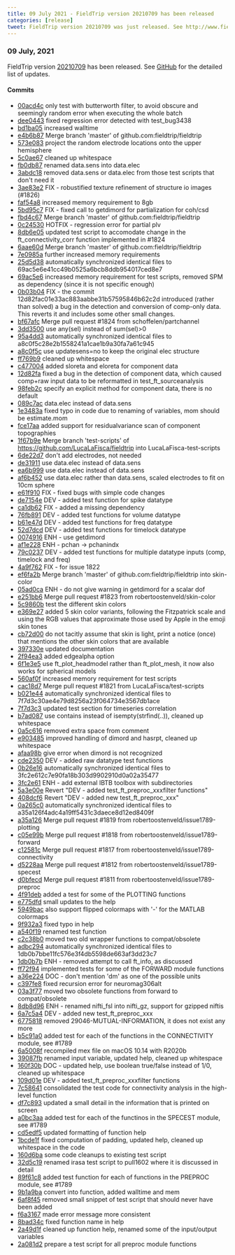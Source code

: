 ```yaml
---
title: 09 July 2021 - FieldTrip version 20210709 has been released
categories: [release]
tweet: FieldTrip version 20210709 was just released. See http://www.fieldtriptoolbox.org/#09-july-2021
---
```


### 09 July, 2021

FieldTrip version [20210709](http://github.com/fieldtrip/fieldtrip/releases/tag/20210709) has been released.
See [GitHub](https://github.com/fieldtrip/fieldtrip/compare/20210629...20210709) for the detailed list of updates.

#### Commits

- [00acd4c](http://github.com/fieldtrip/fieldtrip/commit/00acd4c) only test with butterworth filter, to avoid obscure and seemingly random error when executing the whole batch
- [dee0443](http://github.com/fieldtrip/fieldtrip/commit/dee0443) fixed regression error detected with test_bug3438
- [bd1ba05](http://github.com/fieldtrip/fieldtrip/commit/bd1ba05) increased walltime
- [e4b6b87](http://github.com/fieldtrip/fieldtrip/commit/e4b6b87) Merge branch 'master' of github.com:fieldtrip/fieldtrip
- [573e083](http://github.com/fieldtrip/fieldtrip/commit/573e083) project the random electrode locations onto the upper hemisphere
- [5c0ae67](http://github.com/fieldtrip/fieldtrip/commit/5c0ae67) cleaned up whitespace
- [fb0db87](http://github.com/fieldtrip/fieldtrip/commit/fb0db87) renamed data.sens into data.elec
- [3abdc18](http://github.com/fieldtrip/fieldtrip/commit/3abdc18) removed data.sens or data.elec from those test scripts that don't need it
- [3ae83e2](http://github.com/fieldtrip/fieldtrip/commit/3ae83e2) FIX - robustified texture refinement of structure io images (#1826)
- [faf54a8](http://github.com/fieldtrip/fieldtrip/commit/faf54a8) increased memory requirement to 8gb
- [5bd95c7](http://github.com/fieldtrip/fieldtrip/commit/5bd95c7) FIX - fixed call to getdimord for partialization for coh/csd
- [fbd4c67](http://github.com/fieldtrip/fieldtrip/commit/fbd4c67) Merge branch 'master' of github.com:fieldtrip/fieldtrip
- [0c24530](http://github.com/fieldtrip/fieldtrip/commit/0c24530) HOTFIX - regression error for partial plv
- [8db6e05](http://github.com/fieldtrip/fieldtrip/commit/8db6e05) updated test script to accomodate change in the ft_connectivity_corr function implemented in #1824
- [6aae60d](http://github.com/fieldtrip/fieldtrip/commit/6aae60d) Merge branch 'master' of github.com:fieldtrip/fieldtrip
- [7e0985a](http://github.com/fieldtrip/fieldtrip/commit/7e0985a) further increased memory requirements
- [25d5d38](http://github.com/fieldtrip/fieldtrip/commit/25d5d38) automatically synchronized identical files to 69ac5e6e41cc49b0525a6bcb8ddb954017ced8e7
- [69ac5e6](http://github.com/fieldtrip/fieldtrip/commit/69ac5e6) increased memory requirement for test scripts, removed SPM as dependency (since it is not specific enough)
- [0b03b04](http://github.com/fieldtrip/fieldtrip/commit/0b03b04) FIX - the commit 12d82fac01e33ac883aabbe31b57595846b62c2d introduced (rather than solved) a bug in the detection and conversion of comp-only data. This reverts it and includes some other small changes.
- [bf67afc](http://github.com/fieldtrip/fieldtrip/commit/bf67afc) Merge pull request #1824 from schoffelen/partchannel
- [3dd3500](http://github.com/fieldtrip/fieldtrip/commit/3dd3500) use any(sel) instead of sum(sel)>0
- [95a4dd3](http://github.com/fieldtrip/fieldtrip/commit/95a4dd3) automatically synchronized identical files to a8c0f5c28e2b1558241a1cae1b9a30fa7a61c945
- [a8c0f5c](http://github.com/fieldtrip/fieldtrip/commit/a8c0f5c) use updatesens=no to keep the original elec structure
- [ff769b9](http://github.com/fieldtrip/fieldtrip/commit/ff769b9) cleaned up whitespace
- [c477004](http://github.com/fieldtrip/fieldtrip/commit/c477004) added sloreta and eloreta for component data
- [12d82fa](http://github.com/fieldtrip/fieldtrip/commit/12d82fa) fixed a bug in the detection of component data, which caused comp+raw input data to be reformatted in test_ft_sourceanalysis
- [98feb2c](http://github.com/fieldtrip/fieldtrip/commit/98feb2c) specify an explicit method for component data, there is no default
- [089c7ac](http://github.com/fieldtrip/fieldtrip/commit/089c7ac) data.elec instead of data.sens
- [1e3483a](http://github.com/fieldtrip/fieldtrip/commit/1e3483a) fixed typo in code due to renaming of variables, mom should be estimate.mom
- [fce17aa](http://github.com/fieldtrip/fieldtrip/commit/fce17aa) added support for residualvariance scan of component topographies
- [1f67b9e](http://github.com/fieldtrip/fieldtrip/commit/1f67b9e) Merge branch 'test-scripts' of https://github.com/LucaLaFisca/fieldtrip into LucaLaFisca-test-scripts
- [6de22d7](http://github.com/fieldtrip/fieldtrip/commit/6de22d7) don't add electrodes, not needed
- [de31911](http://github.com/fieldtrip/fieldtrip/commit/de31911) use data.elec instead of data.sens
- [ea6b999](http://github.com/fieldtrip/fieldtrip/commit/ea6b999) use data.elec instead of data.sens
- [af6b452](http://github.com/fieldtrip/fieldtrip/commit/af6b452) use data.elec rather than data.sens, scaled electrodes to fit on 10cm sphere
- [e61f910](http://github.com/fieldtrip/fieldtrip/commit/e61f910) FIX - fixed bugs with simple code changes
- [de7154e](http://github.com/fieldtrip/fieldtrip/commit/de7154e) DEV - added test function for spike datatype
- [ca1db62](http://github.com/fieldtrip/fieldtrip/commit/ca1db62) FIX - added a missing dependency
- [76fb891](http://github.com/fieldtrip/fieldtrip/commit/76fb891) DEV - added test functions for volume datatype
- [b61e47d](http://github.com/fieldtrip/fieldtrip/commit/b61e47d) DEV - added test functions for freq datatype
- [52d7dcd](http://github.com/fieldtrip/fieldtrip/commit/52d7dcd) DEV - added test functions for timelock datatype
- [0074916](http://github.com/fieldtrip/fieldtrip/commit/0074916) ENH - use getdimord
- [af1e228](http://github.com/fieldtrip/fieldtrip/commit/af1e228) ENH - pchan -> pchanindx
- [79c0237](http://github.com/fieldtrip/fieldtrip/commit/79c0237) DEV - added test functions for multiple datatype inputs (comp, timelock and freq)
- [4a9f762](http://github.com/fieldtrip/fieldtrip/commit/4a9f762) FIX - for issue 1822
- [ef6fa2b](http://github.com/fieldtrip/fieldtrip/commit/ef6fa2b) Merge branch 'master' of github.com:fieldtrip/fieldtrip into skin-color
- [05ad0ca](http://github.com/fieldtrip/fieldtrip/commit/05ad0ca) ENH - do not give warning in getdimord for a scalar dof
- [e251bb6](http://github.com/fieldtrip/fieldtrip/commit/e251bb6) Merge pull request #1823 from robertoostenveld/skin-color
- [5c9860b](http://github.com/fieldtrip/fieldtrip/commit/5c9860b) test the different skin colors
- [e369e27](http://github.com/fieldtrip/fieldtrip/commit/e369e27) added 5 skin color variants, following the Fitzpatrick scale and using the RGB values that approximate those used by Apple in the emoji skin tones
- [cb72d00](http://github.com/fieldtrip/fieldtrip/commit/cb72d00) do not tacitly assume that skin is light, print a notice (once) that mentions the other skin colors that are available
- [397330e](http://github.com/fieldtrip/fieldtrip/commit/397330e) updated documentation
- [2f94ea3](http://github.com/fieldtrip/fieldtrip/commit/2f94ea3) added edgealpha option
- [6f1e3e5](http://github.com/fieldtrip/fieldtrip/commit/6f1e3e5) use ft_plot_headmodel rather than ft_plot_mesh, it now also works for spherical models
- [560af0f](http://github.com/fieldtrip/fieldtrip/commit/560af0f) increased memory requirement for test scripts
- [cac18d7](http://github.com/fieldtrip/fieldtrip/commit/cac18d7) Merge pull request #1821 from LucaLaFisca/test-scripts
- [b021e44](http://github.com/fieldtrip/fieldtrip/commit/b021e44) automatically synchronized identical files to 7f7d3c30ae4e79d8256a23f064734e3567db1ace
- [7f7d3c3](http://github.com/fieldtrip/fieldtrip/commit/7f7d3c3) updated test section for timeseries correlation
- [b7ad087](http://github.com/fieldtrip/fieldtrip/commit/b7ad087) use contains instead of isempty(strfind(..)), cleaned up whitespace
- [0a5c616](http://github.com/fieldtrip/fieldtrip/commit/0a5c616) removed extra space from comment
- [e903485](http://github.com/fieldtrip/fieldtrip/commit/e903485) improved handling of dimord and hasrpt, cleaned up whitespace
- [afaa98b](http://github.com/fieldtrip/fieldtrip/commit/afaa98b) give error when dimord is not recognized
- [cde2350](http://github.com/fieldtrip/fieldtrip/commit/cde2350) DEV - added raw datatype test functions
- [0b26e16](http://github.com/fieldtrip/fieldtrip/commit/0b26e16) automatically synchronized identical files to 3fc2e612c7e90fa18b303d9902910d0a02a35477
- [3fc2e61](http://github.com/fieldtrip/fieldtrip/commit/3fc2e61) ENH - add external IBTB toolbox with subdirectories
- [5a3e00e](http://github.com/fieldtrip/fieldtrip/commit/5a3e00e) Revert "DEV - added test_ft_preproc_xxxfilter functions"
- [408dcf6](http://github.com/fieldtrip/fieldtrip/commit/408dcf6) Revert "DEV - added new test_ft_preproc_xxx"
- [0a265c0](http://github.com/fieldtrip/fieldtrip/commit/0a265c0) automatically synchronized identical files to a35a126f4adc4a19ff5431c3daece8d12ed8409f
- [a35a126](http://github.com/fieldtrip/fieldtrip/commit/a35a126) Merge pull request #1819 from robertoostenveld/issue1789-plotting
- [c05e99b](http://github.com/fieldtrip/fieldtrip/commit/c05e99b) Merge pull request #1818 from robertoostenveld/issue1789-forward
- [c12581c](http://github.com/fieldtrip/fieldtrip/commit/c12581c) Merge pull request #1817 from robertoostenveld/issue1789-connectivity
- [d5228aa](http://github.com/fieldtrip/fieldtrip/commit/d5228aa) Merge pull request #1812 from robertoostenveld/issue1789-specest
- [d0bfecd](http://github.com/fieldtrip/fieldtrip/commit/d0bfecd) Merge pull request #1811 from robertoostenveld/issue1789-preproc
- [4f91deb](http://github.com/fieldtrip/fieldtrip/commit/4f91deb) added a test for some of the PLOTTING functions
- [e775dfd](http://github.com/fieldtrip/fieldtrip/commit/e775dfd) small updates to the help
- [5949bac](http://github.com/fieldtrip/fieldtrip/commit/5949bac) also support flipped colormaps with '-' for the MATLAB colormaps
- [9f932a3](http://github.com/fieldtrip/fieldtrip/commit/9f932a3) fixed typo in help
- [a540f19](http://github.com/fieldtrip/fieldtrip/commit/a540f19) renamed test function
- [c2c38b0](http://github.com/fieldtrip/fieldtrip/commit/c2c38b0) moved two old wrapper functions to compat/obsolete
- [adbc294](http://github.com/fieldtrip/fieldtrip/commit/adbc294) automatically synchronized identical files to 1db0b7bbe11fc576e3f4db5598de663af3dd23c7
- [1db0b7b](http://github.com/fieldtrip/fieldtrip/commit/1db0b7b) ENH - removed attempt to call ft_info, as discussed
- [ff72f94](http://github.com/fieldtrip/fieldtrip/commit/ff72f94) implemented tests for some of the FORWARD module functions
- [a36e224](http://github.com/fieldtrip/fieldtrip/commit/a36e224) DOC - don't mention 'dm' as one of the possible units
- [c397fe8](http://github.com/fieldtrip/fieldtrip/commit/c397fe8) fixed recursion error for neuromag306alt
- [03a3f77](http://github.com/fieldtrip/fieldtrip/commit/03a3f77) moved two obsolete functions from forward to compat/obsolete
- [8db8d96](http://github.com/fieldtrip/fieldtrip/commit/8db8d96) ENH - renamed nifti_fsl into nifti_gz, support for gzipped niftis
- [6a7c5a4](http://github.com/fieldtrip/fieldtrip/commit/6a7c5a4) DEV - added new test_ft_preproc_xxx
- [6775818](http://github.com/fieldtrip/fieldtrip/commit/6775818) removed 29046-MUTUAL-INFORMATION, it does not exist any more
- [b5c91a0](http://github.com/fieldtrip/fieldtrip/commit/b5c91a0) added test for each of the functions in the CONNECTIVITY module, see #1789
- [6a5008f](http://github.com/fieldtrip/fieldtrip/commit/6a5008f) recompiled mex file on macOS 10.14 with R2020b
- [39087fb](http://github.com/fieldtrip/fieldtrip/commit/39087fb) renamed input variable, updated help, cleaned up whitespace
- [160f30b](http://github.com/fieldtrip/fieldtrip/commit/160f30b) DOC - updated help, use boolean true/false instead of 1/0, cleaned up whitespace
- [109d01e](http://github.com/fieldtrip/fieldtrip/commit/109d01e) DEV - added test_ft_preproc_xxxfilter functions
- [7c58641](http://github.com/fieldtrip/fieldtrip/commit/7c58641) consolidated the test code for connectivity analysis in the high-level function
- [df7c893](http://github.com/fieldtrip/fieldtrip/commit/df7c893) updated a small detail in the information that is printed on screen
- [a0bc3aa](http://github.com/fieldtrip/fieldtrip/commit/a0bc3aa) added test for each of the functinos in the SPECEST module, see #1789
- [cd5edf5](http://github.com/fieldtrip/fieldtrip/commit/cd5edf5) updated formatting of function help
- [1bcde1f](http://github.com/fieldtrip/fieldtrip/commit/1bcde1f) fixed computation of padding, updated help, cleaned up whitespace in the code
- [160d6ba](http://github.com/fieldtrip/fieldtrip/commit/160d6ba) some code cleanups to existing test script
- [32d5c19](http://github.com/fieldtrip/fieldtrip/commit/32d5c19) renamed irasa test script to pull1602 where it is discussed in detail
- [89f61c8](http://github.com/fieldtrip/fieldtrip/commit/89f61c8) added test function for each of functions in the PREPROC module, see #1789
- [9b1a9ba](http://github.com/fieldtrip/fieldtrip/commit/9b1a9ba) convert into function, added walltime and mem
- [6af8f45](http://github.com/fieldtrip/fieldtrip/commit/6af8f45) removed small snippet of test script that should never have been added
- [f6a3167](http://github.com/fieldtrip/fieldtrip/commit/f6a3167) made error message more consistent
- [8bad34c](http://github.com/fieldtrip/fieldtrip/commit/8bad34c) fixed function name in help
- [2a49d1f](http://github.com/fieldtrip/fieldtrip/commit/2a49d1f) cleaned up function help, renamed some of the input/output variables
- [2a081d2](http://github.com/fieldtrip/fieldtrip/commit/2a081d2) prepare a test script for all preproc module functions

